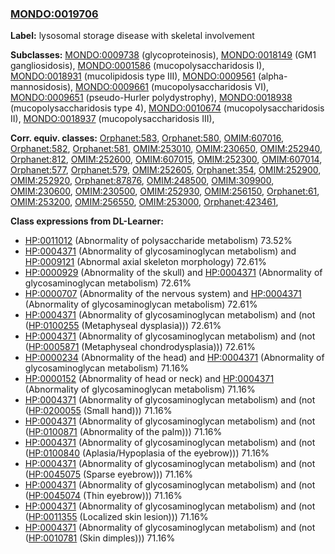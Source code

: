 
### [MONDO:0019706](http://purl.obolibrary.org/obo/MONDO_0019706)
**Label:** lysosomal storage disease with skeletal involvement

**Subclasses:** [MONDO:0009738](http://purl.obolibrary.org/obo/MONDO_0009738) (glycoproteinosis), [MONDO:0018149](http://purl.obolibrary.org/obo/MONDO_0018149) (GM1 gangliosidosis), [MONDO:0001586](http://purl.obolibrary.org/obo/MONDO_0001586) (mucopolysaccharidosis I), [MONDO:0018931](http://purl.obolibrary.org/obo/MONDO_0018931) (mucolipidosis type III), [MONDO:0009561](http://purl.obolibrary.org/obo/MONDO_0009561) (alpha-mannosidosis), [MONDO:0009661](http://purl.obolibrary.org/obo/MONDO_0009661) (mucopolysaccharidosis VI), [MONDO:0009651](http://purl.obolibrary.org/obo/MONDO_0009651) (pseudo-Hurler polydystrophy), [MONDO:0018938](http://purl.obolibrary.org/obo/MONDO_0018938) (mucopolysaccharidosis type 4), [MONDO:0010674](http://purl.obolibrary.org/obo/MONDO_0010674) (mucopolysaccharidosis II), [MONDO:0018937](http://purl.obolibrary.org/obo/MONDO_0018937) (mucopolysaccharidosis III), 

**Corr. equiv. classes:** [Orphanet:583](http://www.orpha.net/ORDO/Orphanet_583), [Orphanet:580](http://www.orpha.net/ORDO/Orphanet_580), [OMIM:607016](http://purl.obolibrary.org/obo/OMIM_607016), [Orphanet:582](http://www.orpha.net/ORDO/Orphanet_582), [Orphanet:581](http://www.orpha.net/ORDO/Orphanet_581), [OMIM:253010](http://purl.obolibrary.org/obo/OMIM_253010), [OMIM:230650](http://purl.obolibrary.org/obo/OMIM_230650), [OMIM:252940](http://purl.obolibrary.org/obo/OMIM_252940), [Orphanet:812](http://www.orpha.net/ORDO/Orphanet_812), [OMIM:252600](http://purl.obolibrary.org/obo/OMIM_252600), [OMIM:607015](http://purl.obolibrary.org/obo/OMIM_607015), [OMIM:252300](http://purl.obolibrary.org/obo/OMIM_252300), [OMIM:607014](http://purl.obolibrary.org/obo/OMIM_607014), [Orphanet:577](http://www.orpha.net/ORDO/Orphanet_577), [Orphanet:579](http://www.orpha.net/ORDO/Orphanet_579), [OMIM:252605](http://purl.obolibrary.org/obo/OMIM_252605), [Orphanet:354](http://www.orpha.net/ORDO/Orphanet_354), [OMIM:252900](http://purl.obolibrary.org/obo/OMIM_252900), [OMIM:252920](http://purl.obolibrary.org/obo/OMIM_252920), [Orphanet:87876](http://www.orpha.net/ORDO/Orphanet_87876), [OMIM:248500](http://purl.obolibrary.org/obo/OMIM_248500), [OMIM:309900](http://purl.obolibrary.org/obo/OMIM_309900), [OMIM:230600](http://purl.obolibrary.org/obo/OMIM_230600), [OMIM:230500](http://purl.obolibrary.org/obo/OMIM_230500), [OMIM:252930](http://purl.obolibrary.org/obo/OMIM_252930), [OMIM:256150](http://purl.obolibrary.org/obo/OMIM_256150), [Orphanet:61](http://www.orpha.net/ORDO/Orphanet_61), [OMIM:253200](http://purl.obolibrary.org/obo/OMIM_253200), [OMIM:256550](http://purl.obolibrary.org/obo/OMIM_256550), [OMIM:253000](http://purl.obolibrary.org/obo/OMIM_253000), [Orphanet:423461](http://www.orpha.net/ORDO/Orphanet_423461), 

**Class expressions from DL-Learner:**

- [HP:0011012](http://purl.obolibrary.org/obo/HP_0011012) (Abnormality of polysaccharide metabolism) 73.52%
- [HP:0004371](http://purl.obolibrary.org/obo/HP_0004371) (Abnormality of glycosaminoglycan metabolism) and [HP:0009121](http://purl.obolibrary.org/obo/HP_0009121) (Abnormal axial skeleton morphology) 72.61%
- [HP:0000929](http://purl.obolibrary.org/obo/HP_0000929) (Abnormality of the skull) and [HP:0004371](http://purl.obolibrary.org/obo/HP_0004371) (Abnormality of glycosaminoglycan metabolism) 72.61%
- [HP:0000707](http://purl.obolibrary.org/obo/HP_0000707) (Abnormality of the nervous system) and [HP:0004371](http://purl.obolibrary.org/obo/HP_0004371) (Abnormality of glycosaminoglycan metabolism) 72.61%
- [HP:0004371](http://purl.obolibrary.org/obo/HP_0004371) (Abnormality of glycosaminoglycan metabolism) and (not ([HP:0100255](http://purl.obolibrary.org/obo/HP_0100255) (Metaphyseal dysplasia))) 72.61%
- [HP:0004371](http://purl.obolibrary.org/obo/HP_0004371) (Abnormality of glycosaminoglycan metabolism) and (not ([HP:0005871](http://purl.obolibrary.org/obo/HP_0005871) (Metaphyseal chondrodysplasia))) 72.61%
- [HP:0000234](http://purl.obolibrary.org/obo/HP_0000234) (Abnormality of the head) and [HP:0004371](http://purl.obolibrary.org/obo/HP_0004371) (Abnormality of glycosaminoglycan metabolism) 71.16%
- [HP:0000152](http://purl.obolibrary.org/obo/HP_0000152) (Abnormality of head or neck) and [HP:0004371](http://purl.obolibrary.org/obo/HP_0004371) (Abnormality of glycosaminoglycan metabolism) 71.16%
- [HP:0004371](http://purl.obolibrary.org/obo/HP_0004371) (Abnormality of glycosaminoglycan metabolism) and (not ([HP:0200055](http://purl.obolibrary.org/obo/HP_0200055) (Small hand))) 71.16%
- [HP:0004371](http://purl.obolibrary.org/obo/HP_0004371) (Abnormality of glycosaminoglycan metabolism) and (not ([HP:0100871](http://purl.obolibrary.org/obo/HP_0100871) (Abnormality of the palm))) 71.16%
- [HP:0004371](http://purl.obolibrary.org/obo/HP_0004371) (Abnormality of glycosaminoglycan metabolism) and (not ([HP:0100840](http://purl.obolibrary.org/obo/HP_0100840) (Aplasia/Hypoplasia of the eyebrow))) 71.16%
- [HP:0004371](http://purl.obolibrary.org/obo/HP_0004371) (Abnormality of glycosaminoglycan metabolism) and (not ([HP:0045075](http://purl.obolibrary.org/obo/HP_0045075) (Sparse eyebrow))) 71.16%
- [HP:0004371](http://purl.obolibrary.org/obo/HP_0004371) (Abnormality of glycosaminoglycan metabolism) and (not ([HP:0045074](http://purl.obolibrary.org/obo/HP_0045074) (Thin eyebrow))) 71.16%
- [HP:0004371](http://purl.obolibrary.org/obo/HP_0004371) (Abnormality of glycosaminoglycan metabolism) and (not ([HP:0011355](http://purl.obolibrary.org/obo/HP_0011355) (Localized skin lesion))) 71.16%
- [HP:0004371](http://purl.obolibrary.org/obo/HP_0004371) (Abnormality of glycosaminoglycan metabolism) and (not ([HP:0010781](http://purl.obolibrary.org/obo/HP_0010781) (Skin dimples))) 71.16%


